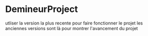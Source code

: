 # DemineurProject
utliser la version la plus recente pour faire fonctionner le projet
les anciennes versions sont là pour montrer l'avancement du projet
